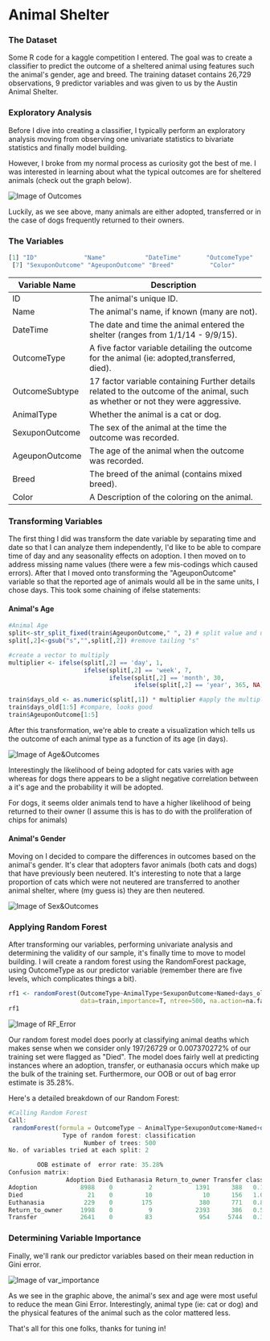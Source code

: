 # Animal Shelter
### The Dataset  
Some R code for a kaggle competition I entered. The goal was to create a classifier to predict the outcome of a sheltered animal using features such the animal's gender, age and breed. The training dataset contains 26,729 observations, 9 predictor variables and was given to us by the Austin Animal Shelter.

### Exploratory Analysis
Before I dive into creating a classifier, I typically perform an exploratory analysis moving from observing one univariate statistics to bivariate statistics and finally model building.

However, I broke from my normal process as curiosity got the best of me. I was interested in learning about what the typical outcomes are for sheltered animals (check out the graph below).

![Image of Outcomes](https://github.com/etav/animal_shelter/blob/master/img/outcomes_by_animal.png)

Luckily, as we see above, many animals are either adopted, transferred or in the case of dogs frequently returned to their owners.  

### The Variables

```R
[1] "ID"             "Name"           "DateTime"       "OutcomeType"    "OutcomeSubtype" "AnimalType"    
 [7] "SexuponOutcome" "AgeuponOutcome" "Breed"          "Color"    
```

Variable Name | Description
------------ | -------------
ID | The animal's unique ID.
Name | The animal's name, if known (many are not).
DateTime | The date and time the animal entered the shelter (ranges from 1/1/14 - 9/9/15).
OutcomeType | A five factor variable detailing the outcome for the animal (ie: adopted,transferred, died).
OutcomeSubtype | 17 factor variable containing Further details related to the outcome of the animal, such as whether or not they were aggressive.
AnimalType | Whether the animal is a cat or dog.
SexuponOutcome | The sex of the animal at the time the outcome was recorded.
AgeuponOutcome| The age of the animal when the outcome was recorded.
Breed | The breed of the animal (contains mixed breed).
Color | A Description of the coloring on the animal.

### Transforming Variables

The first thing I did was transform the date variable by separating time and date so that I can analyze them independently, I'd like to be able to compare time of day and any seasonality effects on adoption. I then moved on to address missing name values (there were a few mis-codings which caused errors). After that I moved onto transforming the "AgeuponOutcome" variable so that the reported age of animals would all be in the same units, I chose days. This took some chaining of ifelse statements:

#### Animal's Age
```R
#Animal Age
split<-str_split_fixed(train$AgeuponOutcome," ", 2) # split value and unit of time
split[,2]<-gsub("s","",split[,2]) #remove tailing "s"

#create a vector to multiply
multiplier <- ifelse(split[,2] == 'day', 1,
                     ifelse(split[,2] == 'week', 7,
                            ifelse(split[,2] == 'month', 30,  
                                   ifelse(split[,2] == 'year', 365, NA))))

train$days_old <- as.numeric(split[,1]) * multiplier #apply the multiplier
train$days_old[1:5] #compare, looks good
train$AgeuponOutcome[1:5]
```

After this transformation, we're able to create a visualization which tells us the outcome of each animal type as a function of its age (in days).

![Image of Age&Outcomes](https://github.com/etav/animal_shelter/blob/master/img/age&outcome.png)

Interestingly the likelihood of being adopted for cats varies with age whereas for dogs there appears to be a slight negative correlation between a it's age and the probability it will be adopted.

For dogs, it seems older animals tend to have a higher likelihood of being returned to their owner (I assume this is has to do with the proliferation of chips for animals)

#### Animal's Gender
Moving on I decided to compare the differences in outcomes based on the animal's gender. It's clear that adopters favor animals (both cats and dogs) that have previously been neutered. It's interesting to note that a large proportion of cats which were not neutered are transferred to another animal shelter, where (my guess is) they are then neutered.

![Image of Sex&Outcomes](https://github.com/etav/animal_shelter/blob/master/img/outcome_by_sex.png)


### Applying Random Forest
After transforming our variables, performing univariate analysis and determining the validity of our sample, it's finally time to move to model building. I will create a random forest using the RandomForest package, using OutcomeType as our predictor variable (remember there are five levels, which complicates things a bit).

```R
rf1 <- randomForest(OutcomeType~AnimalType+SexuponOutcome+Named+days_old+young+color_simple,
                    data=train,importance=T, ntree=500, na.action=na.fail)
rf1
```

![Image of RF_Error](https://github.com/etav/animal_shelter/blob/master/img/RF_Error.png)

Our random forest model does poorly at classifying animal deaths which makes sense  when we consider only 197/26729
or 0.007370272% of our training set were flagged as "Died". The model does fairly well at predicting instances where an adoption, transfer, or euthanasia occurs which make up the bulk of the training set. Furthermore, our OOB or out of bag error estimate is  35.28%.

Here's a detailed breakdown of our Random Forest:

```R
#Calling Random Forest
Call:
 randomForest(formula = OutcomeType ~ AnimalType+SexuponOutcome+Named+days_old+young+color_simple, data = train, importance = T,      ntree = 500, na.action = na.fail)
               Type of random forest: classification
                     Number of trees: 500
No. of variables tried at each split: 2

        OOB estimate of  error rate: 35.28%
Confusion matrix:
                Adoption Died Euthanasia Return_to_owner Transfer class.error
Adoption            8988    0          2            1391      388   0.1653821
Died                  21    0         10              10      156   1.0000000
Euthanasia           229    0        175             380      771   0.8874598
Return_to_owner     1998    0          9            2393      386   0.5000000
Transfer            2641    0         83             954     5744   0.3903630
```

### Determining Variable Importance
Finally, we'll rank our predictor variables based on their mean reduction in Gini error.

![Image of var_importance](https://github.com/etav/animal_shelter/blob/master/img/var_importance.png)


As we see in the graphic above, the animal's sex and age were most useful to reduce the mean Gini Error. Interestingly, animal type (ie: cat or dog) and the physical features of the animal such as the color mattered less.

That's all for this one folks, thanks for tuning in!
